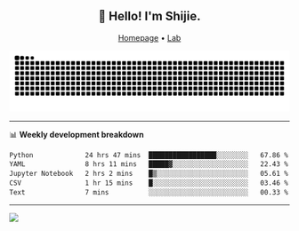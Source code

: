<h2 align="center">👋 Hello! I'm Shijie.</h2>
<p align="center">
  <a href="https://xu-shi-jie.github.io"> Homepage</a> •
  <a href="https://onoda-lab.jp"> Lab </a>
</p>

![Snake animation](https://github.com/xu-shi-jie/xu-shi-jie/blob/output/github-snake.svg)


-------

📊 **Weekly development breakdown**
<!--START_SECTION:waka-->

```txt
Python             24 hrs 47 mins  █████████████████░░░░░░░░   67.86 %
YAML               8 hrs 11 mins   █████▓░░░░░░░░░░░░░░░░░░░   22.43 %
Jupyter Notebook   2 hrs 2 mins    █▒░░░░░░░░░░░░░░░░░░░░░░░   05.61 %
CSV                1 hr 15 mins    █░░░░░░░░░░░░░░░░░░░░░░░░   03.46 %
Text               7 mins          ░░░░░░░░░░░░░░░░░░░░░░░░░   00.33 %
```

<!--END_SECTION:waka-->

-------
![](https://komarev.com/ghpvc/?username=xu-shi-jie&style=flat-square&color=blue) 
